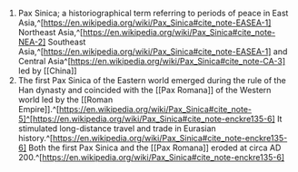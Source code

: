 1. Pax Sinica; a historiographical term referring to periods of peace in East Asia,^[https://en.wikipedia.org/wiki/Pax_Sinica#cite_note-EASEA-1] Northeast Asia,^[https://en.wikipedia.org/wiki/Pax_Sinica#cite_note-NEA-2] Southeast Asia,^[https://en.wikipedia.org/wiki/Pax_Sinica#cite_note-EASEA-1] and Central Asia^[https://en.wikipedia.org/wiki/Pax_Sinica#cite_note-CA-3] led by [[China]]
2. The first Pax Sinica of the Eastern world emerged during the rule of the Han dynasty and coincided with the [[Pax Romana]] of the Western world led by the [[Roman Empire]].^[https://en.wikipedia.org/wiki/Pax_Sinica#cite_note-5]^[https://en.wikipedia.org/wiki/Pax_Sinica#cite_note-enckre135-6] It stimulated long-distance travel and trade in Eurasian history.^[https://en.wikipedia.org/wiki/Pax_Sinica#cite_note-enckre135-6] Both the first Pax Sinica and the [[Pax Romana]] eroded at circa AD 200.^[https://en.wikipedia.org/wiki/Pax_Sinica#cite_note-enckre135-6]